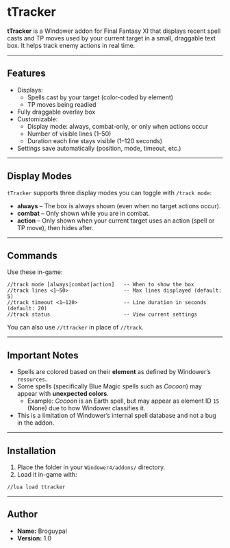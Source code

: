 # tTracker

**tTracker** is a Windower addon for Final Fantasy XI that displays recent spell casts and TP moves used by your current target in a small, draggable text box. It helps track enemy actions in real time.

---

## Features

- Displays:
  - Spells cast by your target (color-coded by element)
  - TP moves being readied
- Fully draggable overlay box
- Customizable:
  - Display mode: always, combat-only, or only when actions occur
  - Number of visible lines (1–50)
  - Duration each line stays visible (1–120 seconds)
- Settings save automatically (position, mode, timeout, etc.)

---

## Display Modes

`tTracker` supports three display modes you can toggle with `/track mode`:

- **always** – The box is always shown (even when no target actions occur).
- **combat** – Only shown while you are in combat.
- **action** – Only shown when your current target uses an action (spell or TP move), then hides after.

---

## Commands

Use these in-game:

```
//track mode [always|combat|action]   -- When to show the box
//track lines <1–50>                  -- Max lines displayed (default: 5)
//track timeout <1–120>               -- Line duration in seconds (default: 20)
//track status                        -- View current settings
```

You can also use `//ttracker` in place of `//track`.

---

## Important Notes

- Spells are colored based on their **element** as defined by Windower’s `resources`.
- Some spells (specifically Blue Magic spells such as *Cocoon*) may appear with **unexpected colors**.
  - Example: *Cocoon* is an Earth spell, but may appear as element ID `15` (None) due to how Windower classifies it.
- This is a limitation of Windower’s internal spell database and not a bug in the addon.

---

## Installation

1. Place the folder in your `Windower4/addons/` directory.
2. Load it in-game with:

```
//lua load ttracker
```

---

## Author

- **Name:** Broguypal
- **Version:** 1.0
